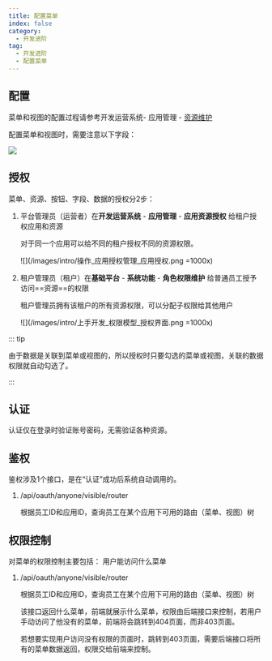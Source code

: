 ```yaml
---
title: 配置菜单
index: false
category:
  - 开发进阶
tag:
  - 开发进阶
  - 配置菜单
---
```


## 配置

<!-- #region config -->
菜单和视图的配置过程请参考开发运营系统- 应用管理 - [资源维护](/doc/intro/devOperation/application/资源维护.html)

配置菜单和视图时，需要注意以下字段：

![](/images/advanced/开发进阶_配置菜单_配置.png)

<!-- #endregion config -->

## 授权
<!-- #region authorization -->
菜单、资源、按钮、字段、数据的授权分2步：

1. 平台管理员（运营者）在**开发运营系统** - **应用管理** - **应用资源授权** 给租户授权应用和资源

   对于同一个应用可以给不同的租户授权不同的资源权限。

   ![](/images/intro/操作_应用授权管理_应用授权.png =1000x)

   

2. 租户管理员（租户）在**基础平台** - **系统功能** - **角色权限维护** 给普通员工授予访问==资源==的权限

   租户管理员拥有该租户的所有资源权限，可以分配子权限给其他用户

   ![](/images/intro/上手开发_权限模型_授权界面.png =1000x)

::: tip

由于数据是关联到菜单或视图的，所以授权时只要勾选的菜单或视图，关联的数据权限就自动勾选了。

:::

<!-- #endregion authorization -->

## 认证
<!-- #region identification -->
认证仅在登录时验证账号密码，无需验证各种资源。
<!-- #endregion identification -->



## 鉴权
<!-- #region authentication -->
鉴权涉及1个接口，是在“认证”成功后系统自动调用的。

1. /api/oauth/anyone/visible/router

   根据员工ID和应用ID，查询员工在某个应用下可用的路由（菜单、视图）树


<!-- #endregion authentication -->


## 权限控制
<!-- #region control -->
对菜单的权限控制主要包括： 用户能访问什么菜单

1. /api/oauth/anyone/visible/router

   根据员工ID和应用ID，查询员工在某个应用下可用的路由（菜单、视图）树

   该接口返回什么菜单，前端就展示什么菜单，权限由后端接口来控制，若用户手动访问了他没有的菜单，前端将会跳转到404页面，而非403页面。

   若想要实现用户访问没有权限的页面时，跳转到403页面，需要后端接口将所有的菜单数据返回，权限交给前端来控制。


<!-- #endregion control -->
